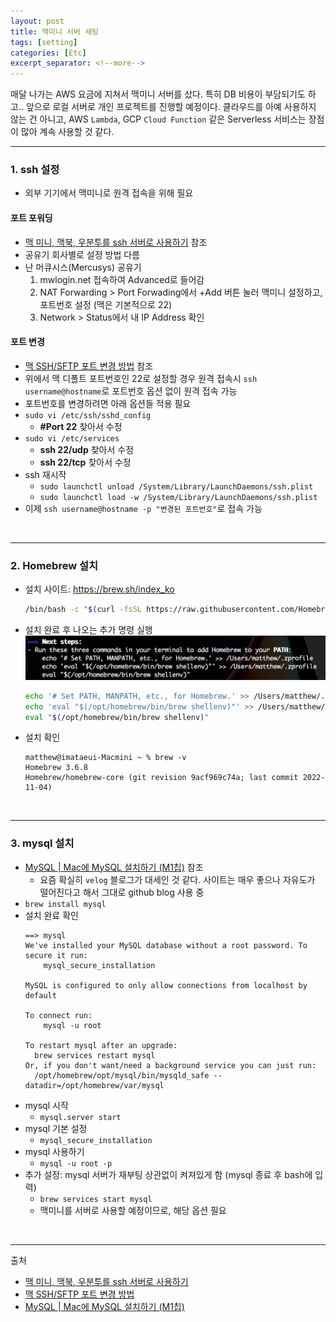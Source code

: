 ```yaml
---
layout: post
title: 맥미니 서버 세팅
tags: [setting]
categories: [Etc]
excerpt_separator: <!--more-->
---
```

매달 나가는 AWS 요금에 지쳐서 맥미니 서버를 샀다. <!--more--> 특히 DB 비용이 부담되기도 하고.. 앞으로 로컬 서버로 개인 프로젝트를 진행할 예정이다.
클라우드를 아예 사용하지 않는 건 아니고, AWS `Lambda`, GCP `Cloud Function` 같은 Serverless 서비스는 장점이 많아 계속 사용할 것 같다.

---

### 1. ssh 설정

- 외부 기기에서 맥미니로 원격 접속을 위해 필요

#### 포트 포워딩
- [맥 미니, 맥북, 우분투를 ssh 서버로 사용하기](https://dev-repository.tistory.com/m/96) 참조
- 공유기 회사별로 설정 방법 다름
- 난 머큐시스(Mercusys) 공유기
  1. mwlogin.net 접속하여 Advanced로 들어감
  2. NAT Forwarding > Port Forwading에서 +Add 버튼 눌러 맥미니 설정하고, 포트번호 설정 (맥은 기본적으로 22)
  3. Network > Status에서 내 IP Address 확인

#### 포트 변경
- [맥 SSH/SFTP 포트 변경 방법](https://circumeo.tistory.com/33) 참조
- 위에서 맥 디폴트 포트번호인 22로 설정할 경우 원격 접속시 `ssh username@hostname`로 포트번호 옵션 없이 원격 접속 가능
- 포트번호를 변경하려면 아래 옵션들 적용 필요
- `sudo vi /etc/ssh/sshd_config`
  - **#Port 22** 찾아서 수정
- `sudo vi /etc/services`
  - **ssh 22/udp** 찾아서 수정
  - **ssh 22/tcp** 찾아서 수정
- ssh 재시작
  - `sudo launchctl unload /System/Library/LaunchDaemons/ssh.plist`
  - `sudo launchctl load -w /System/Library/LaunchDaemons/ssh.plist`
- 이제 `ssh username@hostname -p "변경된 포트번호"`로 접속 가능

<br>

---

### 2. Homebrew 설치

- 설치 사이트: https://brew.sh/index_ko
  ```sh
  /bin/bash -c "$(curl -fsSL https://raw.githubusercontent.com/Homebrew/install/HEAD/install.sh)"
  ```
- 설치 완료 후 나오는 추가 명령 실행
  ![logo](/assets/20221106-1-homebrew.png)
  ```sh
  echo '# Set PATH, MANPATH, etc., for Homebrew.' >> /Users/matthew/.zprofile
  echo 'eval "$(/opt/homebrew/bin/brew shellenv)"' >> /Users/matthew/.zprofile
  eval "$(/opt/homebrew/bin/brew shellenv)"
  ```
- 설치 확인
  ```
  matthew@imataeui-Macmini ~ % brew -v
  Homebrew 3.6.8
  Homebrew/homebrew-core (git revision 9acf969c74a; last commit 2022-11-04)
  ```

<br>

---

### 3. mysql 설치

- [MySQL | Mac에 MySQL 설치하기 (M1칩)](https://velog.io/@haleyjun/MySQL-Mac%EC%97%90-MySQL-%EC%84%A4%EC%B9%98%ED%95%98%EA%B8%B0-M1%EC%B9%A9) 참조
  - 요즘 확실히 `velog` 블로그가 대세인 것 같다. 사이트는 매우 좋으나 자유도가 떨어진다고 해서 그대로 github blog 사용 중
- `brew install mysql`
- 설치 완료 확인
  ```
  ==> mysql
  We've installed your MySQL database without a root password. To secure it run:
      mysql_secure_installation

  MySQL is configured to only allow connections from localhost by default

  To connect run:
      mysql -u root

  To restart mysql after an upgrade:
    brew services restart mysql
  Or, if you don't want/need a background service you can just run:
    /opt/homebrew/opt/mysql/bin/mysqld_safe --datadir=/opt/homebrew/var/mysql
  ```
- mysql 시작
  - `mysql.server start`
- mysql 기본 설정
  - `mysql_secure_installation`
- mysql 사용하기
  - `mysql -u root -p`
- 추가 설정: mysql 서버가 재부팅 상관없이 켜져있게 함 (mysql 종료 후 bash에 입력)
  - `brew services start mysql`
  - 맥미니를 서버로 사용할 예정이므로, 해당 옵션 필요

<br>

---
출처
- [맥 미니, 맥북, 우분투를 ssh 서버로 사용하기](https://dev-repository.tistory.com/m/96)
- [맥 SSH/SFTP 포트 변경 방법](https://circumeo.tistory.com/33)
- [MySQL | Mac에 MySQL 설치하기 (M1칩)](https://velog.io/@haleyjun/MySQL-Mac%EC%97%90-MySQL-%EC%84%A4%EC%B9%98%ED%95%98%EA%B8%B0-M1%EC%B9%A9)
